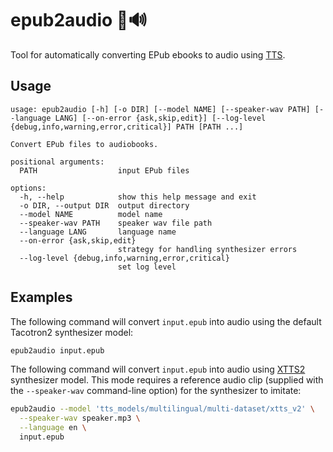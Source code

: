 # epub2audio 📗🔊

Tool for automatically converting EPub ebooks to audio using
[TTS](https://github.com/coqui-ai/TTS).

## Usage

```
usage: epub2audio [-h] [-o DIR] [--model NAME] [--speaker-wav PATH] [--language LANG] [--on-error {ask,skip,edit}] [--log-level {debug,info,warning,error,critical}] PATH [PATH ...]

Convert EPub files to audiobooks.

positional arguments:
  PATH                  input EPub files

options:
  -h, --help            show this help message and exit
  -o DIR, --output DIR  output directory
  --model NAME          model name
  --speaker-wav PATH    speaker wav file path
  --language LANG       language name
  --on-error {ask,skip,edit}
                        strategy for handling synthesizer errors
  --log-level {debug,info,warning,error,critical}
                        set log level
```

## Examples

The following command will convert `input.epub` into audio using the default
Tacotron2 synthesizer model:

```sh
epub2audio input.epub
```

The following command will convert `input.epub` into audio using
[XTTS2](https://huggingface.co/coqui/XTTS-v2) synthesizer model. This mode
requires a reference audio clip (supplied with the `--speaker-wav` command-line
option) for the synthesizer to imitate:

```sh
epub2audio --model 'tts_models/multilingual/multi-dataset/xtts_v2' \
  --speaker-wav speaker.mp3 \
  --language en \
  input.epub
```
